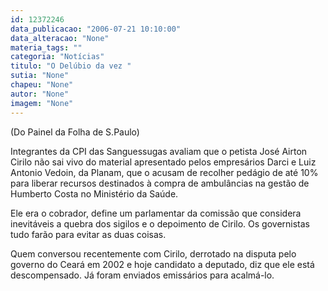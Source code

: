 ```yaml
---
id: 12372246
data_publicacao: "2006-07-21 10:10:00"
data_alteracao: "None"
materia_tags: ""
categoria: "Notícias"
titulo: "O Delúbio da vez "
sutia: "None"
chapeu: "None"
autor: "None"
imagem: "None"
---
```

<p><P>(Do Painel da Folha de S.Paulo)</P></p>
<p><P>Integrantes da CPI das Sanguessugas avaliam que o petista José Airton Cirilo não sai vivo do material apresentado pelos empresários Darci e Luiz Antonio Vedoin, da Planam, que o acusam de recolher pedágio de até 10% para liberar recursos destinados à compra de ambulâncias na gestão de Humberto Costa no Ministério da Saúde. </P></p>
<p><P>Ele era o cobrador, define um parlamentar da comissão que considera inevitáveis a quebra dos sigilos e o depoimento de Cirilo. Os governistas tudo farão para evitar as duas coisas. </P></p>
<p><P>Quem conversou recentemente com Cirilo, derrotado na disputa pelo governo do Ceará em 2002 e hoje candidato a deputado, diz que ele está descompensado. Já foram enviados emissários para acalmá-lo.</P> </p>
